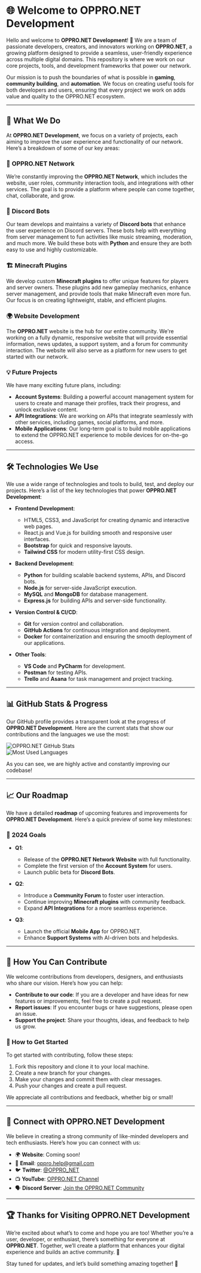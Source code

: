 # 🌐 Welcome to OPPRO.NET Development

Hello and welcome to **OPPRO.NET Development**! 🚀 We are a team of passionate developers, creators, and innovators working on **OPPRO.NET**, a growing platform designed to provide a seamless, user-friendly experience across multiple digital domains. This repository is where we work on our core projects, tools, and development frameworks that power our network.

Our mission is to push the boundaries of what is possible in **gaming**, **community building**, and **automation**. We focus on creating useful tools for both developers and users, ensuring that every project we work on adds value and quality to the OPPRO.NET ecosystem.

---

## 🚀 What We Do
At **OPPRO.NET Development**, we focus on a variety of projects, each aiming to improve the user experience and functionality of our network. Here’s a breakdown of some of our key areas:

### 🔧 **OPPRO.NET Network**
We’re constantly improving the **OPPRO.NET Network**, which includes the website, user roles, community interaction tools, and integrations with other services. The goal is to provide a platform where people can come together, chat, collaborate, and grow.

### 🤖 **Discord Bots**
Our team develops and maintains a variety of **Discord bots** that enhance the user experience on Discord servers. These bots help with everything from server management to fun activities like music streaming, moderation, and much more. We build these bots with **Python** and ensure they are both easy to use and highly customizable.

### 🏗️ **Minecraft Plugins**
We develop custom **Minecraft plugins** to offer unique features for players and server owners. These plugins add new gameplay mechanics, enhance server management, and provide tools that make Minecraft even more fun. Our focus is on creating lightweight, stable, and efficient plugins.

### 🌍 **Website Development**
The **OPPRO.NET** website is the hub for our entire community. We're working on a fully dynamic, responsive website that will provide essential information, news updates, a support system, and a forum for community interaction. The website will also serve as a platform for new users to get started with our network.

### 💡 **Future Projects**
We have many exciting future plans, including:
- **Account Systems**: Building a powerful account management system for users to create and manage their profiles, track their progress, and unlock exclusive content.
- **API Integrations**: We are working on APIs that integrate seamlessly with other services, including games, social platforms, and more.
- **Mobile Applications**: Our long-term goal is to build mobile applications to extend the OPPRO.NET experience to mobile devices for on-the-go access.

---

## 🛠️ Technologies We Use
We use a wide range of technologies and tools to build, test, and deploy our projects. Here’s a list of the key technologies that power **OPPRO.NET Development**:

- **Frontend Development**:
    - HTML5, CSS3, and JavaScript for creating dynamic and interactive web pages.
    - React.js and Vue.js for building smooth and responsive user interfaces.
    - **Bootstrap** for quick and responsive layouts.
    - **Tailwind CSS** for modern utility-first CSS design.

- **Backend Development**:
    - **Python** for building scalable backend systems, APIs, and Discord bots.
    - **Node.js** for server-side JavaScript execution.
    - **MySQL** and **MongoDB** for database management.
    - **Express.js** for building APIs and server-side functionality.

- **Version Control & CI/CD**:
    - **Git** for version control and collaboration.
    - **GitHub Actions** for continuous integration and deployment.
    - **Docker** for containerization and ensuring the smooth deployment of our applications.

- **Other Tools**:
    - **VS Code** and **PyCharm** for development.
    - **Postman** for testing APIs.
    - **Trello** and **Asana** for task management and project tracking.

---

## 📊 GitHub Stats & Progress

Our GitHub profile provides a transparent look at the progress of **OPPRO.NET Development**. Here are the current stats that show our contributions and the languages we use the most:

![OPPRO.NET GitHub Stats](https://github-readme-stats.vercel.app/api?username=Oppro-net-Development&show_icons=true&theme=dark)  
![Most Used Languages](https://github-readme-stats.vercel.app/api/top-langs/?username=Oppro-net-Development&layout=compact&theme=dark)

As you can see, we are highly active and constantly improving our codebase!

---

## 📈 Our Roadmap

We have a detailed **roadmap** of upcoming features and improvements for **OPPRO.NET Development**. Here’s a quick preview of some key milestones:

### 🌟 **2024 Goals**
- **Q1**:  
    - Release of the **OPPRO.NET Network Website** with full functionality.  
    - Complete the first version of the **Account System** for users.
    - Launch public beta for **Discord Bots**.

- **Q2**:  
    - Introduce a **Community Forum** to foster user interaction.  
    - Continue improving **Minecraft plugins** with community feedback.  
    - Expand **API Integrations** for a more seamless experience.

- **Q3**:  
    - Launch the official **Mobile App** for OPPRO.NET.  
    - Enhance **Support Systems** with AI-driven bots and helpdesks.

---

## 🤝 How You Can Contribute

We welcome contributions from developers, designers, and enthusiasts who share our vision. Here’s how you can help:

- **Contribute to our code**: If you are a developer and have ideas for new features or improvements, feel free to create a pull request.  
- **Report issues**: If you encounter bugs or have suggestions, please open an issue.  
- **Support the project**: Share your thoughts, ideas, and feedback to help us grow.

### 📝 How to Get Started
To get started with contributing, follow these steps:
1. Fork this repository and clone it to your local machine.
2. Create a new branch for your changes.
3. Make your changes and commit them with clear messages.
4. Push your changes and create a pull request.

We appreciate all contributions and feedback, whether big or small!

---

## 🤝 Connect with OPPRO.NET Development
We believe in creating a strong community of like-minded developers and tech enthusiasts. Here’s how you can connect with us:

- 🌍 **Website**: Coming soon!  
- 📧 **Email**: [oppro.help@gmail.com](mailto:oppro.help@gmail.com)  
- 🐦 **Twitter**: [@OPPRO_NET](https://twitter.com/OPPRO_NET)  
- 📺 **YouTube**: [OPPRO.NET Channel](https://youtube.com/c/OPPRONET)  
- 🗣️ **Discord Server**: [Join the OPPRO.NET Community](https://discord.gg/OPPRO_NET)

---

## 🏆 Thanks for Visiting OPPRO.NET Development

We’re excited about what’s to come and hope you are too! Whether you’re a user, developer, or enthusiast, there’s something for everyone at **OPPRO.NET**. Together, we’ll create a platform that enhances your digital experience and builds an active community. 🚀

Stay tuned for updates, and let’s build something amazing together! 🌟


<!--

**Here are some ideas to get you started:**

🙋‍♀️ A short introduction - what is your organization all about?
🌈 Contribution guidelines - how can the community get involved?
👩‍💻 Useful resources - where can the community find your docs? Is there anything else the community should know?
🍿 Fun facts - what does your team eat for breakfast?
🧙 Remember, you can do mighty things with the power of [Markdown](https://docs.github.com/github/writing-on-github/getting-started-with-writing-and-formatting-on-github/basic-writing-and-formatting-syntax)
-->
